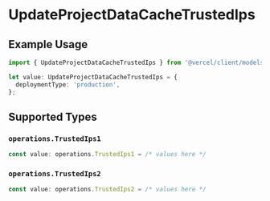 # UpdateProjectDataCacheTrustedIps

## Example Usage

```typescript
import { UpdateProjectDataCacheTrustedIps } from '@vercel/client/models/operations';

let value: UpdateProjectDataCacheTrustedIps = {
  deploymentType: 'production',
};
```

## Supported Types

### `operations.TrustedIps1`

```typescript
const value: operations.TrustedIps1 = /* values here */
```

### `operations.TrustedIps2`

```typescript
const value: operations.TrustedIps2 = /* values here */
```
